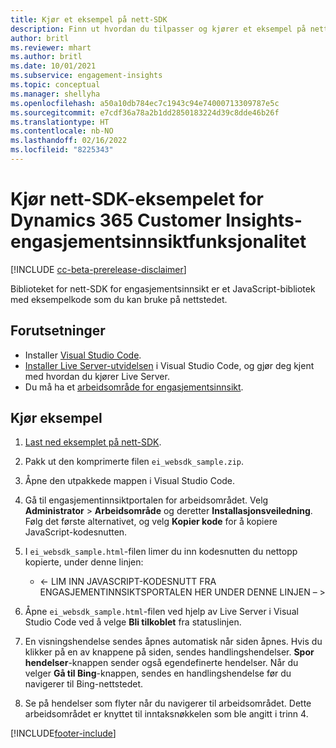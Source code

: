 ```yaml
---
title: Kjør et eksempel på nett-SDK
description: Finn ut hvordan du tilpasser og kjører et eksempel på nett-SDK.
author: britl
ms.reviewer: mhart
ms.author: britl
ms.date: 10/01/2021
ms.subservice: engagement-insights
ms.topic: conceptual
ms.manager: shellyha
ms.openlocfilehash: a50a10db784ec7c1943c94e74000713309787e5c
ms.sourcegitcommit: e7cdf36a78a2b1dd2850183224d39c8dde46b26f
ms.translationtype: HT
ms.contentlocale: nb-NO
ms.lasthandoff: 02/16/2022
ms.locfileid: "8225343"
---
```

# <a name="run-the-web-sdk-sample-for-dynamics-365-customer-insights-engagement-insights-capability"></a>Kjør nett-SDK-eksempelet for Dynamics 365 Customer Insights-engasjementsinnsiktfunksjonalitet

[!INCLUDE [cc-beta-prerelease-disclaimer](includes/cc-beta-prerelease-disclaimer.md)]

Biblioteket for nett-SDK for engasjementsinnsikt er et JavaScript-bibliotek med eksempelkode som du kan bruke på nettstedet.

## <a name="prerequisites"></a>Forutsetninger

- Installer [Visual Studio Code](https://code.visualstudio.com/).
- [Installer Live Server-utvidelsen](https://marketplace.visualstudio.com/items?itemName=ritwickdey.LiveServer) i Visual Studio Code, og gjør deg kjent med hvordan du kjører Live Server.
- Du må ha et [arbeidsområde for engasjementsinnsikt](create-workspace.md).

## <a name="run-sample"></a>Kjør eksempel

1. [Last ned eksemplet på nett-SDK](https://download.pi.dynamics.com/sdk/EngagementInsightsSamples/ei_websdk_sample.zip).

1. Pakk ut den komprimerte filen `ei_websdk_sample.zip`.

1. Åpne den utpakkede mappen i Visual Studio Code.

1. Gå til engasjementinnsiktportalen for arbeidsområdet. Velg **Administrator** > **Arbeidsområde** og deretter **Installasjonsveiledning**. Følg det første alternativet, og velg **Kopier kode** for å kopiere JavaScript-kodesnutten.

1. I `ei_websdk_sample.html`-filen limer du inn kodesnutten du nettopp kopierte, under denne linjen:

   - <- LIM INN JAVASCRIPT-KODESNUTT FRA ENGASJEMENTINNSIKTSPORTALEN HER UNDER DENNE LINJEN – >

1. Åpne `ei_websdk_sample.html`-filen ved hjelp av Live Server i Visual Studio Code ved å velge **Bli tilkoblet** fra statuslinjen.

1. En visningshendelse sendes åpnes automatisk når siden åpnes. Hvis du klikker på en av knappene på siden, sendes handlingshendelser. **Spor hendelser**-knappen sender også egendefinerte hendelser. Når du velger **Gå til Bing**-knappen, sendes en handlingshendelse før du navigerer til Bing-nettstedet.

1. Se på hendelser som flyter når du navigerer til arbeidsområdet. Dette arbeidsområdet er knyttet til inntaksnøkkelen som ble angitt i trinn 4.


[!INCLUDE[footer-include](../includes/footer-banner.md)]
